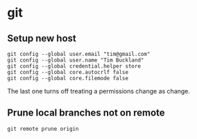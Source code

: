 # git

## Setup new host
```
git config --global user.email "tim@gmail.com"
git config --global user.name "Tim Buckland"
git config --global credential.helper store
git config --global core.autocrlf false
git config --global core.filemode false
```
The last one turns off treating a permissions change as change.


## Prune local branches not on remote
```
git remote prune origin
```
